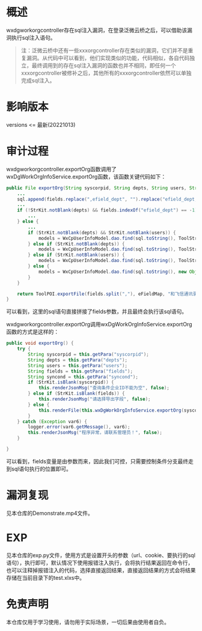 # 概述

wxdgworkorgcontroller存在sql注入漏洞，在登录泛微云桥之后，可以借助该漏洞执行sql注入语句。

> 注：泛微云桥中还有一些xxxorgcontroller存在类似的漏洞，它们并不是重复漏洞。从代码中可以看到，他们实现类似的功能，代码相似，各自代码独立，最终调用到的存在sql注入漏洞的函数也并不相同，即任何一个xxxorgcontroller被修补之后，其他所有的xxxorgcontroller依然可以单独完成sql注入。

# 影响版本

versions <= 最新(20221013)

# 审计过程

wxdgworkorgcontroller.exportOrg函数调用了wxDgWorkOrgInfoService.exportOrg函数，该函数关键代码如下：

```java
public File exportOrg(String syscorpid, String depts, String users, String fields, String syncond) throws Exception {
    ...
    sql.append(fields.replace(",efield_dept", "").replace("efield_dept,", "").replace("efield_dept", "").replace("efield_name", "u.name as efield_name").replace("efield_wxuserid", "u.wxuserid as efield_wxuserid").replace("efield_post", "u.post as efield_post").replace("efield_mobile", "u.mobile as efield_mobile").replace("efield_email", "u.email as efield_email").replace("efield_tel", "u.tel as efield_tel").replace("efield_jobnumber", "u.jobnumber as efield_jobnumber").replace("efield_status", "case when u.isattend = 1 then '已激活' else '未激活' end as efield_status").replace("efield_relatesys", "group_concat(c.sysname) as efield_relatesys").replace("efield_relateaccount", "group_concat(b.outsysuserid) as efield_relateaccount").replace("efield_lastsynerror", "u.lastsynerror as efield_lastsynerror"));
    ...
    if (!StrKit.notBlank(depts) && fields.indexOf("efield_dept") == -1) {
        ...
    } else {
        ...
        if (StrKit.notBlank(depts) && StrKit.notBlank(users)) {
            models = WxCpUserInfoModel.dao.find(sql.toString(), ToolString.mergeAllSqlParams(new Object[]{syscorpid, ToolString.buildSqlInParams(depts.replaceAll("\\|", ",")), ToolString.buildSqlInParams(users.replaceAll("\\|", ","))}));
        } else if (StrKit.notBlank(depts)) {
            models = WxCpUserInfoModel.dao.find(sql.toString(), ToolString.mergeAllSqlParams(new Object[]{syscorpid, ToolString.buildSqlInParams(depts.replaceAll("\\|", ","))}));
        } else if (StrKit.notBlank(users)) {
            models = WxCpUserInfoModel.dao.find(sql.toString(), ToolString.mergeAllSqlParams(new Object[]{syscorpid, ToolString.buildSqlInParams(users.replaceAll("\\|", ","))}));
        } else {
            models = WxCpUserInfoModel.dao.find(sql.toString(), new Object[]{syscorpid});
        }
    }

    return ToolPOI.exportFile(fields.split(","), eFieldMap, "和飞信通讯录", "通讯录", models);
}
```

可以看到，这里的sql语句直接拼接了fields参数，并且最终会执行该sql语句。

wxdgworkorgcontroller.exportOrg调用wxDgWorkOrgInfoService.exportOrg函数的方式是这样的：

```java
public void exportOrg() {
    try {
        String syscorpid = this.getPara("syscorpid");
        String depts = this.getPara("depts");
        String users = this.getPara("users");
        String fields = this.getPara("fields");
        String syncond = this.getPara("syncond");
        if (StrKit.isBlank(syscorpid)) {
            this.renderJsonMsg("查询条件企业ID不能为空", false);
        } else if (StrKit.isBlank(fields)) {
            this.renderJsonMsg("请选择导出字段", false);
        } else {
            this.renderFile(this.wxDgWorkOrgInfoService.exportOrg(syscorpid, depts, users, fields, syncond));
        }
    } catch (Exception var6) {
        logger.error(var6.getMessage(), var6);
        this.renderJsonMsg("程序异常，请联系管理员！", false);
    }

}
```

可以看到，fields变量是由参数而来，因此我们可控，只需要控制条件分支最终走到sql语句执行的位置即可。

# 漏洞复现

见本仓库的Demonstrate.mp4文件。

# EXP

见本仓库的exp.py文件，使用方式是设置开头的参数（url、cookie、要执行的sql语句），执行即可，默认情况下使用报错注入执行，会将执行结果返回在命令行，也可以注释掉报错注入的代码，选择直接返回结果，直接返回结果的方式会将结果存储在当前目录下的test.xlxs中。

# 免责声明

本仓库仅用于学习使用，请勿用于实际场景，一切后果由使用者自负。